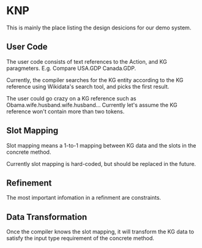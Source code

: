 # KNP

This is mainly the place listing the design desicions for our demo system.

## User Code

The user code consists of text references to the Action, and KG paragmeters. E.g. Compare USA.GDP Canada.GDP.

Currently, the compiler searches for the KG entity according to the KG reference using Wikidata's search tool, and picks the first result.

The user could go crazy on a KG reference such as Obama.wife.husband.wife.husband... Currently let's assume the KG reference won't contain more than two tokens.

## Slot Mapping

Slot mapping means a 1-to-1 mapping between KG data and the slots in the concrete method.

Currently slot mapping is hard-coded, but should be replaced in the future.

## Refinement

The most important infomation in a refinment are constraints. 

## Data Transformation

Once the compiler knows the slot mapping, it will transform the KG data to satisfy the input type requirement of the concrete method.




